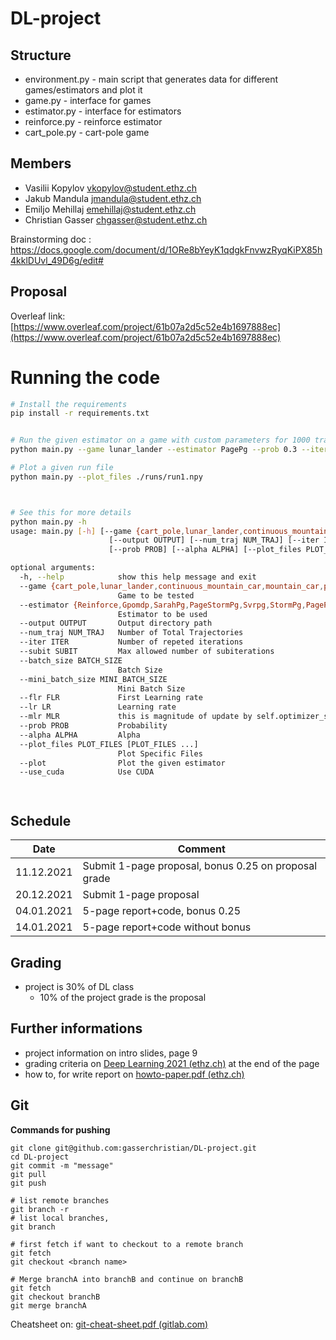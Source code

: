 # DL-project

## Structure 
- environment.py - main script that generates data for different games/estimators and plot it  
- game.py - interface for games
- estimator.py - interface for estimators
- reinforce.py - reinforce estimator 
- cart_pole.py - cart-pole game 


## Members

- Vasilii Kopylov vkopylov@student.ethz.ch
- Jakub Mandula jmandula@student.ethz.ch
- Emiljo Mehillaj emehillaj@student.ethz.ch
- Christian Gasser chgasser@student.ethz.ch

Brainstorming doc : https://docs.google.com/document/d/1ORe8bYeyK1qdgkFnvwzRyqKiPX85h4kklDUvl_49D6g/edit#

## Proposal

Overleaf link: [https://www.overleaf.com/project/61b07a2d5c52e4b1697888ec](https://www.overleaf.com/project/61b07a2d5c52e4b1697888ec)


# Running the code

```bash
# Install the requirements
pip install -r requirements.txt


# Run the given estimator on a game with custom parameters for 1000 trajectories and 20 repetitions
python main.py --game lunar_lander --estimator PagePg --prob 0.3 --iter 20 --num_traj 1000 --output ./runs

# Plot a given run file
python main.py --plot_files ./runs/run1.npy



# See this for more details
python main.py -h
usage: main.py [-h] [--game {cart_pole,lunar_lander,continuous_mountain_car,mountain_car,pendulum}] [--estimator {Reinforce,Gpomdp,SarahPg,PageStormPg,Svrpg,StormPg,PagePg,all}]
                      [--output OUTPUT] [--num_traj NUM_TRAJ] [--iter ITER] [--subit SUBIT] [--batch_size BATCH_SIZE] [--mini_batch_size MINI_BATCH_SIZE] [--flr FLR] [--lr LR] [--mlr MLR]
                      [--prob PROB] [--alpha ALPHA] [--plot_files PLOT_FILES [PLOT_FILES ...]] [--plot] [--use_cuda]

optional arguments:
  -h, --help            show this help message and exit
  --game {cart_pole,lunar_lander,continuous_mountain_car,mountain_car,pendulum}
                        Game to be tested
  --estimator {Reinforce,Gpomdp,SarahPg,PageStormPg,Svrpg,StormPg,PagePg,all}
                        Estimator to be used
  --output OUTPUT       Output directory path
  --num_traj NUM_TRAJ   Number of Total Trajectories
  --iter ITER           Number of repeted iterations
  --subit SUBIT         Max allowed number of subiterations
  --batch_size BATCH_SIZE
                        Batch Size
  --mini_batch_size MINI_BATCH_SIZE
                        Mini Batch Size
  --flr FLR             First Learning rate
  --lr LR               Learning rate
  --mlr MLR             this is magnitude of update by self.optimizer_sub
  --prob PROB           Probability
  --alpha ALPHA         Alpha
  --plot_files PLOT_FILES [PLOT_FILES ...]
                        Plot Specific Files
  --plot                Plot the given estimator
  --use_cuda            Use CUDA




```


## Schedule

| Date       | Comment                                              |
| ---------- | ---------------------------------------------------- |
| 11.12.2021 | Submit 1-page proposal, bonus 0.25 on proposal grade |
| 20.12.2021 | Submit 1-page proposal                               |
| 04.01.2021 | 5-page report+code, bonus 0.25                       |
| 14.01.2021 | 5-page report+code without bonus                     |

## Grading

- project is 30% of DL class
  - 10% of the project grade is the proposal



## Further informations

- project information on intro slides, page 9
- grading criteria on [Deep Learning 2021 (ethz.ch)](http://www.da.inf.ethz.ch/teaching/2021/DeepLearning/) at the end of the page
- how to, for write report on [howto-paper.pdf (ethz.ch)](http://www.da.inf.ethz.ch/teaching/2021/DeepLearning/files/howto-paper.pdf)

## Git

**Commands for pushing**

```shell
git clone git@github.com:gasserchristian/DL-project.git
cd DL-project
git commit -m "message"
git pull
git push

# list remote branches
git branch -r
# list local branches, 
git branch

# first fetch if want to checkout to a remote branch
git fetch
git checkout <branch name>

# Merge branchA into branchB and continue on branchB
git fetch
git checkout branchB
git merge branchA
```

Cheatsheet on: [git-cheat-sheet.pdf (gitlab.com)](https://about.gitlab.com/images/press/git-cheat-sheet.pdf)

